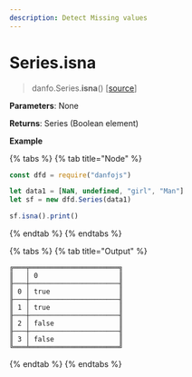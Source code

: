 ```yaml
---
description: Detect Missing values
---
```


# Series.isna

> danfo.Series.**isna**\(\)       \[[source](https://github.com/opensource9ja/danfojs/blob/master/danfojs/src/core/series.js#L449)\]

**Parameters**: None

**Returns**:  Series \(Boolean element\)

**Example**

{% tabs %}
{% tab title="Node" %}
```javascript
const dfd = require("danfojs")

let data1 = [NaN, undefined, "girl", "Man"]
let sf = new dfd.Series(data1)

sf.isna().print()
```
{% endtab %}
{% endtabs %}

{% tabs %}
{% tab title="Output" %}
```text
╔═══╤══════════════════════╗
║   │ 0                    ║
╟───┼──────────────────────╢
║ 0 │ true                 ║
╟───┼──────────────────────╢
║ 1 │ true                 ║
╟───┼──────────────────────╢
║ 2 │ false                ║
╟───┼──────────────────────╢
║ 3 │ false                ║
╚═══╧══════════════════════╝
```
{% endtab %}
{% endtabs %}

